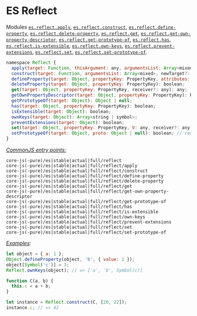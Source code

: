 # ES Reflect
Modules [`es.reflect.apply`](/packages/core-js/modules/es.reflect.apply.js), [`es.reflect.construct`](/packages/core-js/modules/es.reflect.construct.js), [`es.reflect.define-property`](/packages/core-js/modules/es.reflect.define-property.js), [`es.reflect.delete-property`](/packages/core-js/modules/es.reflect.delete-property.js), [`es.reflect.get`](/packages/core-js/modules/es.reflect.get.js), [`es.reflect.get-own-property-descriptor`](/packages/core-js/modules/es.reflect.get-own-property-descriptor.js), [`es.reflect.get-prototype-of`](/packages/core-js/modules/es.reflect.get-prototype-of.js), [`es.reflect.has`](/packages/core-js/modules/es.reflect.has.js), [`es.reflect.is-extensible`](/packages/core-js/modules/es.reflect.is-extensible.js), [`es.reflect.own-keys`](/packages/core-js/modules/es.reflect.own-keys.js), [`es.reflect.prevent-extensions`](/packages/core-js/modules/es.reflect.prevent-extensions.js), [`es.reflect.set`](/packages/core-js/modules/es.reflect.set.js), [`es.reflect.set-prototype-of`](/packages/core-js/modules/es.reflect.set-prototype-of.js).
```js
namespace Reflect {
  apply(target: Function, thisArgument: any, argumentsList: Array<mixed>): any;
  construct(target: Function, argumentsList: Array<mixed>, newTarget?: Function): Object;
  defineProperty(target: Object, propertyKey: PropertyKey, attributes: PropertyDescriptor): boolean;
  deleteProperty(target: Object, propertyKey: PropertyKey): boolean;
  get(target: Object, propertyKey: PropertyKey, receiver?: any): any;
  getOwnPropertyDescriptor(target: Object, propertyKey: PropertyKey): PropertyDescriptor | void;
  getPrototypeOf(target: Object): Object | null;
  has(target: Object, propertyKey: PropertyKey): boolean;
  isExtensible(target: Object): boolean;
  ownKeys(target: Object): Array<string | symbol>;
  preventExtensions(target: Object): boolean;
  set(target: Object, propertyKey: PropertyKey, V: any, receiver?: any): boolean;
  setPrototypeOf(target: Object, proto: Object | null): boolean; // required __proto__ - IE11+
}
```
[*CommonJS entry points:*](/docs/Usage.md#commonjs-api)
```
core-js(-pure)/es|stable|actual|full/reflect
core-js(-pure)/es|stable|actual|full/reflect/apply
core-js(-pure)/es|stable|actual|full/reflect/construct
core-js(-pure)/es|stable|actual|full/reflect/define-property
core-js(-pure)/es|stable|actual|full/reflect/delete-property
core-js(-pure)/es|stable|actual|full/reflect/get
core-js(-pure)/es|stable|actual|full/reflect/get-own-property-descriptor
core-js(-pure)/es|stable|actual|full/reflect/get-prototype-of
core-js(-pure)/es|stable|actual|full/reflect/has
core-js(-pure)/es|stable|actual|full/reflect/is-extensible
core-js(-pure)/es|stable|actual|full/reflect/own-keys
core-js(-pure)/es|stable|actual|full/reflect/prevent-extensions
core-js(-pure)/es|stable|actual|full/reflect/set
core-js(-pure)/es|stable|actual|full/reflect/set-prototype-of
```
[*Examples*](https://goo.gl/gVT0cH):
```js
let object = { a: 1 };
Object.defineProperty(object, 'b', { value: 2 });
object[Symbol('c')] = 3;
Reflect.ownKeys(object); // => ['a', 'b', Symbol(c)]

function C(a, b) {
  this.c = a + b;
}

let instance = Reflect.construct(C, [20, 22]);
instance.c; // => 42
```
